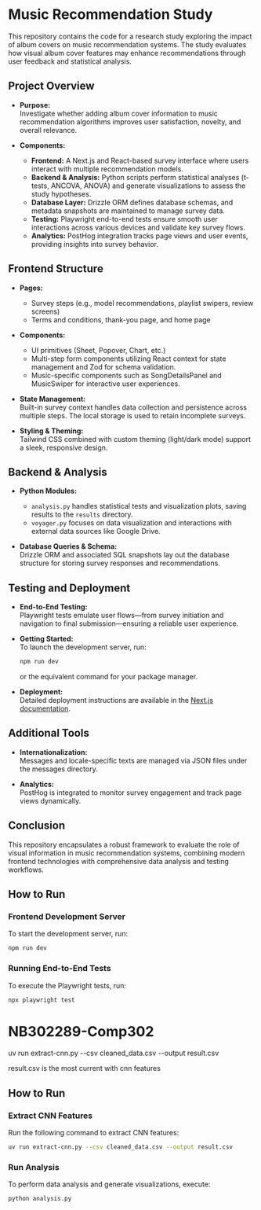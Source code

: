# Music Recommendation Study

This repository contains the code for a research study exploring the impact of album covers on music recommendation systems. The study evaluates how visual album cover features may enhance recommendations through user feedback and statistical analysis.

## Project Overview

- **Purpose:**  
  Investigate whether adding album cover information to music recommendation algorithms improves user satisfaction, novelty, and overall relevance.

- **Components:**  
  - **Frontend:** A Next.js and React-based survey interface where users interact with multiple recommendation models.  
  - **Backend & Analysis:** Python scripts perform statistical analyses (t-tests, ANCOVA, ANOVA) and generate visualizations to assess the study hypotheses.  
  - **Database Layer:** Drizzle ORM defines database schemas, and metadata snapshots are maintained to manage survey data.
  - **Testing:** Playwright end-to-end tests ensure smooth user interactions across various devices and validate key survey flows.
  - **Analytics:** PostHog integration tracks page views and user events, providing insights into survey behavior.

## Frontend Structure

- **Pages:**  
  - Survey steps (e.g., model recommendations, playlist swipers, review screens)  
  - Terms and conditions, thank-you page, and home page

- **Components:**  
  - UI primitives (Sheet, Popover, Chart, etc.)
  - Multi-step form components utilizing React context for state management and Zod for schema validation.
  - Music-specific components such as SongDetailsPanel and MusicSwiper for interactive user experiences.

- **State Management:**  
  Built-in survey context handles data collection and persistence across multiple steps. The local storage is used to retain incomplete surveys.

- **Styling & Theming:**  
  Tailwind CSS combined with custom theming (light/dark mode) support a sleek, responsive design.

## Backend & Analysis

- **Python Modules:**  
  - `analysis.py` handles statistical tests and visualization plots, saving results to the `results` directory.
  - `voyager.py` focuses on data visualization and interactions with external data sources like Google Drive.

- **Database Queries & Schema:**  
  Drizzle ORM and associated SQL snapshots lay out the database structure for storing survey responses and recommendations.

## Testing and Deployment

- **End-to-End Testing:**  
  Playwright tests emulate user flows—from survey initiation and navigation to final submission—ensuring a reliable user experience.

- **Getting Started:**  
  To launch the development server, run:
  ```bash
  npm run dev
  ```
  or the equivalent command for your package manager.

- **Deployment:**  
  Detailed deployment instructions are available in the [Next.js documentation](https://nextjs.org/docs/app/building-your-application/deploying).

## Additional Tools

- **Internationalization:**  
  Messages and locale-specific texts are managed via JSON files under the messages directory.
  
- **Analytics:**  
  PostHog is integrated to monitor survey engagement and track page views dynamically.

## Conclusion

This repository encapsulates a robust framework to evaluate the role of visual information in music recommendation systems, combining modern frontend technologies with comprehensive data analysis and testing workflows.

## How to Run

### Frontend Development Server
To start the development server, run:
```bash
npm run dev
```

### Running End-to-End Tests
To execute the Playwright tests, run:
```bash
npx playwright test
```





# NB302289-Comp302 
uv run extract-cnn.py --csv cleaned_data.csv --output result.csv

result.csv is the most current with cnn features

## How to Run

### Extract CNN Features
Run the following command to extract CNN features:
```bash
uv run extract-cnn.py --csv cleaned_data.csv --output result.csv
```

### Run Analysis
To perform data analysis and generate visualizations, execute:
```bash
python analysis.py
```
